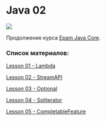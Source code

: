 # Java 02
![](https://pp.userapi.com/c629522/v629522699/3d626/UhMsJ2n2NTo.jpg)

Продолжение курса [Epam Java Core](https://github.com/vastap/EJC).

### Список материалов:
[Lesson 01 - Lambda](./doc/lesson1.md)

[Lesson 02 - StreamAPI](./doc/lesson2.md)

[Lesson 03 - Optional](./doc/lesson3.md)

[Lesson 04 - Spliterator](./doc/lesson4.md)

[Lesson 05 - CompletableFeature](./doc/lesson5.md)